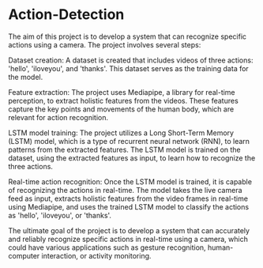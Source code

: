 # Action-Detection
The aim of this project is to develop a system that can recognize specific actions using a camera. The project involves several steps:

Dataset creation: A dataset is created that includes videos of three actions: 'hello', 'iloveyou', and 'thanks'. This dataset serves as the training data for the model.

Feature extraction: The project uses Mediapipe, a library for real-time perception, to extract holistic features from the videos. These features capture the key points and movements of the human body, which are relevant for action recognition.

LSTM model training: The project utilizes a Long Short-Term Memory (LSTM) model, which is a type of recurrent neural network (RNN), to learn patterns from the extracted features. The LSTM model is trained on the dataset, using the extracted features as input, to learn how to recognize the three actions.

Real-time action recognition: Once the LSTM model is trained, it is capable of recognizing the actions in real-time. The model takes the live camera feed as input, extracts holistic features from the video frames in real-time using Mediapipe, and uses the trained LSTM model to classify the actions as 'hello', 'iloveyou', or 'thanks'.

The ultimate goal of the project is to develop a system that can accurately and reliably recognize specific actions in real-time using a camera, which could have various applications such as gesture recognition, human-computer interaction, or activity monitoring.
